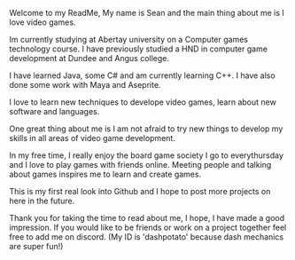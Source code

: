 Welcome to my ReadMe, My name is Sean and the main thing about me is I love video games.

Im currently studying at Abertay university on a Computer games technology course.
I have previously studied a HND in computer game development at Dundee and Angus college.

I have learned Java, some C# and am currently learning C++. 
I have also done some work with Maya and Aseprite.

I love to learn new techniques to develope video games, learn about new software and languages.

One great thing about me is I am not afraid to try new things to develop my skills in all areas of video game development.

In my free time, I really enjoy the board game society I go to everythursday and I love to play games with friends online.
Meeting people and talking about games inspires me to learn and create games.

This is my first real look into Github and I hope to post more projects on here in the future.

Thank you for taking the time to read about me, I hope, I have made a good impression.
If you would like to be friends or work on a project together feel free to add me on discord. 
(My ID is 'dashpotato' because dash mechanics are super fun!)
